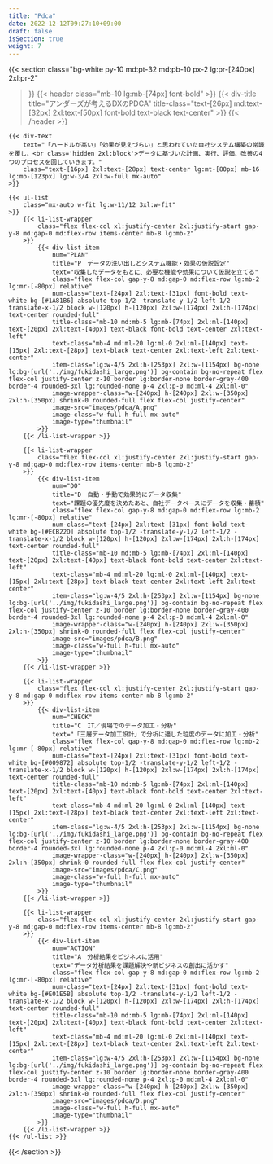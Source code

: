 ```yaml
---
title: "Pdca"
date: 2022-12-12T09:27:10+09:00
draft: false
isSection: true
weight: 7
---
```


{{< section
    class="bg-white py-10 md:pt-32 md:pb-10 px-2 lg:pr-[240px] 2xl:pr-2"
>}}
    {{< header
        class="mb-10 lg:mb-[74px] font-bold"
    >}}
        {{< div-title
            title="アンダーズが考えるDXのPDCA"
            title-class="text-[26px] md:text-[32px] 2xl:text-[50px] font-bold text-black text-center"
        >}}
    {{< /header >}}

    {{< div-text
        text="「ハードルが高い」「効果が見えづらい」と思われていた自社システム構築の常識を覆し、<br class='hidden 2xl:block'>データに基づいた計画、実行、評価、改善の4つのプロセスを回していきます。"
        class="text-[16px] 2xl:text-[28px] text-center lg:mt-[80px] mb-16 lg:mb-[123px] lg:w-3/4 2xl:w-full mx-auto"
    >}}

    {{< ul-list
        class="mx-auto w-fit lg:w-11/12 3xl:w-fit"
    >}}
        {{< li-list-wrapper
            class="flex flex-col xl:justify-center 2xl:justify-start gap-y-8 md:gap-0 md:flex-row items-center mb-8 lg:mb-2"
        >}}
            {{< div-list-item
                num="PLAN"
                title="P　データの洗い出しとシステム機能・効果の仮説設定"
                text="収集したデータをもとに、必要な機能や効果について仮説を立てる"
                class="flex flex-col gap-y-8 md:gap-0 md:flex-row lg:mb-2 lg:mr-[-80px] relative"
                num-class="text-[24px] 2xl:text-[31px] font-bold text-white bg-[#1A81B6] absolute top-1/2 -translate-y-1/2 left-1/2 -translate-x-1/2 block w-[120px] h-[120px] 2xl:w-[174px] 2xl:h-[174px] text-center rounded-full"
                title-class="mb-10 md:mb-5 lg:mb-[74px] 2xl:ml-[140px] text-[20px] 2xl:text-[40px] text-black font-bold text-center 2xl:text-left"
                text-class="mb-4 md:ml-20 lg:ml-0 2xl:ml-[140px] text-[15px] 2xl:text-[28px] text-black text-center 2xl:text-left 2xl:text-center"
                item-class="lg:w-4/5 2xl:h-[253px] 2xl:w-[1154px] bg-none lg:bg-[url('../img/fukidashi_large.png')] bg-contain bg-no-repeat flex flex-col justify-center z-10 border lg:border-none border-gray-400 border-4 rounded-3xl lg:rounded-none p-4 2xl:p-0 md:ml-4 2xl:ml-0"
                image-wrapper-class="w-[240px] h-[240px] 2xl:w-[350px] 2xl:h-[350px] shrink-0 rounded-full flex flex-col justify-center"
                image-src="images/pdca/A.png"
                image-class="w-full h-full mx-auto"
                image-type="thumbnail"
            >}}
        {{< /li-list-wrapper >}}

        {{< li-list-wrapper
            class="flex flex-col xl:justify-center 2xl:justify-start gap-y-8 md:gap-0 md:flex-row items-center mb-8 lg:mb-2"
        >}}
            {{< div-list-item
                num="DO"
                title="D　自動・手動で効果的にデータ収集"
                text="課題の優先度を決めたあと、自社データベースにデータを収集・蓄積"
                class="flex flex-col gap-y-8 md:gap-0 md:flex-row lg:mb-2 lg:mr-[-80px] relative"
                num-class="text-[24px] 2xl:text-[31px] font-bold text-white bg-[#ECB22D] absolute top-1/2 -translate-y-1/2 left-1/2 -translate-x-1/2 block w-[120px] h-[120px] 2xl:w-[174px] 2xl:h-[174px] text-center rounded-full"
                title-class="mb-10 md:mb-5 lg:mb-[74px] 2xl:ml-[140px] text-[20px] 2xl:text-[40px] text-black font-bold text-center 2xl:text-left"
                text-class="mb-4 md:ml-20 lg:ml-0 2xl:ml-[140px] text-[15px] 2xl:text-[28px] text-black text-center 2xl:text-left 2xl:text-center"
                item-class="lg:w-4/5 2xl:h-[253px] 2xl:w-[1154px] bg-none lg:bg-[url('../img/fukidashi_large.png')] bg-contain bg-no-repeat flex flex-col justify-center z-10 border lg:border-none border-gray-400 border-4 rounded-3xl lg:rounded-none p-4 2xl:p-0 md:ml-4 2xl:ml-0"
                image-wrapper-class="w-[240px] h-[240px] 2xl:w-[350px] 2xl:h-[350px] shrink-0 rounded-full flex flex-col justify-center"
                image-src="images/pdca/B.png"
                image-class="w-full h-full mx-auto"
                image-type="thumbnail"
            >}}
        {{< /li-list-wrapper >}}

        {{< li-list-wrapper
            class="flex flex-col xl:justify-center 2xl:justify-start gap-y-8 md:gap-0 md:flex-row items-center mb-8 lg:mb-2"
        >}}
            {{< div-list-item
                num="CHECK"
                title="C　IT／現場でのデータ加工・分析"
                text="「三層データ加工設計」で分析に適した粒度のデータに加工・分析"
                class="flex flex-col gap-y-8 md:gap-0 md:flex-row lg:mb-2 lg:mr-[-80px] relative"
                num-class="text-[24px] 2xl:text-[31px] font-bold text-white bg-[#009872] absolute top-1/2 -translate-y-1/2 left-1/2 -translate-x-1/2 block w-[120px] h-[120px] 2xl:w-[174px] 2xl:h-[174px] text-center rounded-full"
                title-class="mb-10 md:mb-5 lg:mb-[74px] 2xl:ml-[140px] text-[20px] 2xl:text-[40px] text-black font-bold text-center 2xl:text-left"
                text-class="mb-4 md:ml-20 lg:ml-0 2xl:ml-[140px] text-[15px] 2xl:text-[28px] text-black text-center 2xl:text-left 2xl:text-center"
                item-class="lg:w-4/5 2xl:h-[253px] 2xl:w-[1154px] bg-none lg:bg-[url('../img/fukidashi_large.png')] bg-contain bg-no-repeat flex flex-col justify-center z-10 border lg:border-none border-gray-400 border-4 rounded-3xl lg:rounded-none p-4 2xl:p-0 md:ml-4 2xl:ml-0"
                image-wrapper-class="w-[240px] h-[240px] 2xl:w-[350px] 2xl:h-[350px] shrink-0 rounded-full flex flex-col justify-center"
                image-src="images/pdca/C.png"
                image-class="w-full h-full mx-auto"
                image-type="thumbnail"
            >}}
        {{< /li-list-wrapper >}}

        {{< li-list-wrapper
            class="flex flex-col xl:justify-center 2xl:justify-start gap-y-8 md:gap-0 md:flex-row items-center mb-8 lg:mb-2"
        >}}
            {{< div-list-item
                num="ACTION"
                title="A　分析結果をビジネスに活用"
                text="データ分析結果を課題解決や新ビジネスの創出に活かす"
                class="flex flex-col gap-y-8 md:gap-0 md:flex-row lg:mb-2 lg:mr-[-80px] relative"
                num-class="text-[24px] 2xl:text-[31px] font-bold text-white bg-[#E01E5B] absolute top-1/2 -translate-y-1/2 left-1/2 -translate-x-1/2 block w-[120px] h-[120px] 2xl:w-[174px] 2xl:h-[174px] text-center rounded-full"
                title-class="mb-10 md:mb-5 lg:mb-[74px] 2xl:ml-[140px] text-[20px] 2xl:text-[40px] text-black font-bold text-center 2xl:text-left"
                text-class="mb-4 md:ml-20 lg:ml-0 2xl:ml-[140px] text-[15px] 2xl:text-[28px] text-black text-center 2xl:text-left 2xl:text-center"
                item-class="lg:w-4/5 2xl:h-[253px] 2xl:w-[1154px] bg-none lg:bg-[url('../img/fukidashi_large.png')] bg-contain bg-no-repeat flex flex-col justify-center z-10 border lg:border-none border-gray-400 border-4 rounded-3xl lg:rounded-none p-4 2xl:p-0 md:ml-4 2xl:ml-0"
                image-wrapper-class="w-[240px] h-[240px] 2xl:w-[350px] 2xl:h-[350px] shrink-0 rounded-full flex flex-col justify-center"
                image-src="images/pdca/D.png"
                image-class="w-full h-full mx-auto"
                image-type="thumbnail"
            >}}
        {{< /li-list-wrapper >}}
    {{< /ul-list >}}

{{< /section >}}
